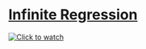 
# [Infinite Regression](https://en.wikipedia.org/wiki/Infinite_regress)

[![Click to watch](http://3.bp.blogspot.com/-xdCgaTZZWlA/VC_himS429I/AAAAAAAACWw/cHbNZchnSfc/s1600/escape10.jpg)](https://www.youtube.com/watch?v=tfpdWMymxDs "Click to watch")
